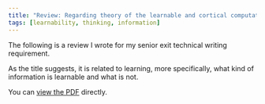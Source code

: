 ```yaml
---
title: "Review: Regarding theory of the learnable and cortical computation"
tags: [learnability, thinking, information]
---
```



The following is a review I wrote for my senior exit technical writing requirement.

As the title suggests, it is related to learning, more specifically, what kind of information is learnable and what is not. 

You can [view the PDF](http://singhmanmeet.com/assets/msingh.pdf) directly.



